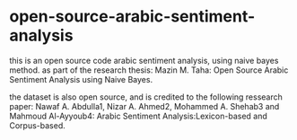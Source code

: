 # open-source-arabic-sentiment-analysis

this is an open source code arabic sentiment analysis, using naive bayes method.
as part of the research thesis:
Mazin M. Taha:
Open Source Arabic Sentiment Analysis using Naive Bayes.

the dataset is also open source, and is credited to the following ressearch paper:
Nawaf A. Abdulla1, Nizar A. Ahmed2, Mohammed A. Shehab3 and Mahmoud Al-Ayyoub4:
Arabic Sentiment Analysis:Lexicon-based and Corpus-based.

